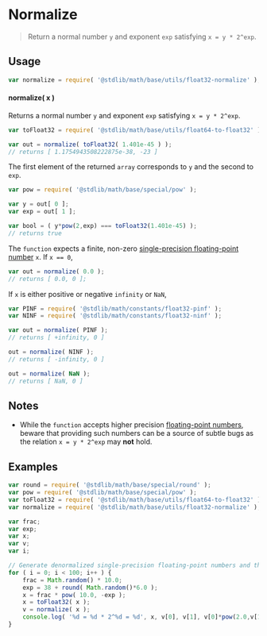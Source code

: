 Normalize
===
> Return a normal number `y` and exponent `exp` satisfying `x = y * 2^exp`.


<!-- <usage> -->
## Usage

``` javascript
var normalize = require( '@stdlib/math/base/utils/float32-normalize' );
```

#### normalize( x )

Returns a normal number `y` and exponent `exp` satisfying `x = y * 2^exp`.

``` javascript
var toFloat32 = require( '@stdlib/math/base/utils/float64-to-float32' );

var out = normalize( toFloat32( 1.401e-45 ) );
// returns [ 1.1754943508222875e-38, -23 ]
```

The first element of the returned `array` corresponds to `y` and the second to `exp`.

``` javascript
var pow = require( '@stdlib/math/base/special/pow' );

var y = out[ 0 ];
var exp = out[ 1 ];

var bool = ( y*pow(2,exp) === toFloat32(1.401e-45) );
// returns true
```

The `function` expects a finite, non-zero [single-precision floating-point number][ieee754] `x`. If `x == 0`,

``` javascript
var out = normalize( 0.0 );
// returns [ 0.0, 0 ];
```

If `x` is either positive or negative `infinity` or `NaN`,

``` javascript
var PINF = require( '@stdlib/math/constants/float32-pinf' );
var NINF = require( '@stdlib/math/constants/float32-ninf' );

var out = normalize( PINF );
// returns [ +infinity, 0 ]

out = normalize( NINF );
// returns [ -infinity, 0 ]

out = normalize( NaN );
// returns [ NaN, 0 ]
```
<!-- </usage> -->

<!-- <notes> -->
## Notes

*	While the `function` accepts higher precision [floating-point numbers][ieee754], beware that providing such numbers can be a source of subtle bugs as the relation `x = y * 2^exp` may __not__ hold.

<!-- </notes> -->

<!-- <examples> -->
## Examples

``` javascript
var round = require( '@stdlib/math/base/special/round' );
var pow = require( '@stdlib/math/base/special/pow' );
var toFloat32 = require( '@stdlib/math/base/utils/float64-to-float32' );
var normalize = require( '@stdlib/math/base/utils/float32-normalize' );

var frac;
var exp;
var x;
var v;
var i;

// Generate denormalized single-precision floating-point numbers and then normalize them...
for ( i = 0; i < 100; i++ ) {
	frac = Math.random() * 10.0;
	exp = 38 + round( Math.random()*6.0 );
	x = frac * pow( 10.0, -exp );
	x = toFloat32( x );
	v = normalize( x );
	console.log( '%d = %d * 2^%d = %d', x, v[0], v[1], v[0]*pow(2.0,v[1]) );
}
```
<!-- </examples> -->

<!-- <links> -->
[ieee754]: https://en.wikipedia.org/wiki/IEEE_754-1985
<!-- </links> -->
